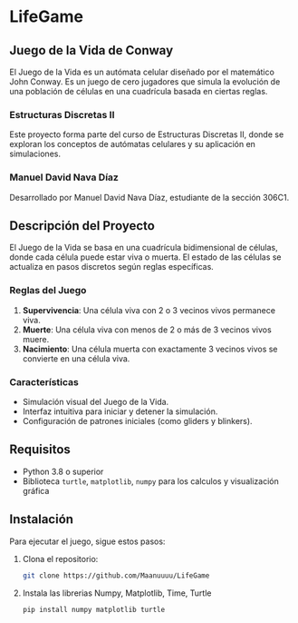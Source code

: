 # LifeGame

## Juego de la Vida de Conway
El Juego de la Vida es un autómata celular diseñado por el matemático John Conway. Es un juego de cero jugadores que simula la evolución de una población de células en una cuadrícula basada en ciertas reglas.

### Estructuras Discretas II
Este proyecto forma parte del curso de Estructuras Discretas II, donde se exploran los conceptos de autómatas celulares y su aplicación en simulaciones.

### Manuel David Nava Díaz
Desarrollado por Manuel David Nava Díaz, estudiante de la sección 306C1.

## Descripción del Proyecto
El Juego de la Vida se basa en una cuadrícula bidimensional de células, donde cada célula puede estar viva o muerta. El estado de las células se actualiza en pasos discretos según reglas específicas.

### Reglas del Juego
1. **Supervivencia**: Una célula viva con 2 o 3 vecinos vivos permanece viva.
2. **Muerte**: Una célula viva con menos de 2 o más de 3 vecinos vivos muere.
3. **Nacimiento**: Una célula muerta con exactamente 3 vecinos vivos se convierte en una célula viva.

### Características
- Simulación visual del Juego de la Vida.
- Interfaz intuitiva para iniciar y detener la simulación.
- Configuración de patrones iniciales (como gliders y blinkers).

## Requisitos
- Python 3.8 o superior
- Biblioteca `turtle`, `matplotlib`, `numpy`  para los calculos y visualización gráfica

## Instalación
Para ejecutar el juego, sigue estos pasos:

1. Clona el repositorio:
   ```bash
   git clone https://github.com/Maanuuuu/LifeGame

2. Instala las librerias Numpy, Matplotlib, Time, Turtle
   ```bash
   pip install numpy matplotlib turtle
